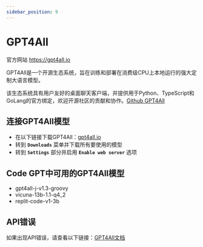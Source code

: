 ```yaml
---
sidebar_position: 9
---
```


# GPT4All

官方网站 https://gpt4all.io

GPT4All是一个开源生态系统，旨在训练和部署在消费级CPU上本地运行的强大定制大语言模型。

该生态系统具有用户友好的桌面聊天客户端，并提供用于Python、TypeScript和GoLang的官方绑定，欢迎开源社区的贡献和协作。[Github GPT4All](https://github.com/nomic-ai/gpt4all)

## 连接GPT4All模型
  - 在以下链接下载GPT4All：[gpt4all.io](https://gpt4all.io/)
  - 转到 **`Downloads`** 菜单并下载所有要使用的模型
  - 转到 **`Settings`** 部分并启用 **`Enable web server`** 选项

## Code GPT中可用的GPT4All模型
- gpt4all-j-v1.3-groovy
- vicuna-13b-1.1-q4_2
- replit-code-v1-3b

## API错误
如果出现API错误，请查看以下链接：[GPT4All文档](https://docs.gpt4all.io/index.html)
